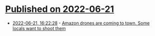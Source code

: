 # [Published on 2022-06-21](index.md)

* [2022-06-21, 16:22:28](https://news.ycombinator.com/item?id=31825733) - [Amazon drones are coming to town. Some locals want to shoot them](https://www.adn.com/nation-world/2022/06/21/amazon-drones-are-coming-to-town-some-locals-want-to-shoot-them/)
